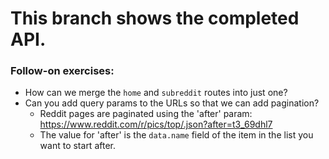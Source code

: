 # This branch shows the completed API.

### Follow-on exercises:
- How can we merge the `home` and `subreddit` routes into just one?
- Can you add query params to the URLs so that we can add pagination?
  - Reddit pages are paginated using the 'after' param:
    https://www.reddit.com/r/pics/top/.json?after=t3_69dhl7
  - The value for 'after' is the `data.name` field of the item in the list you want to start after.